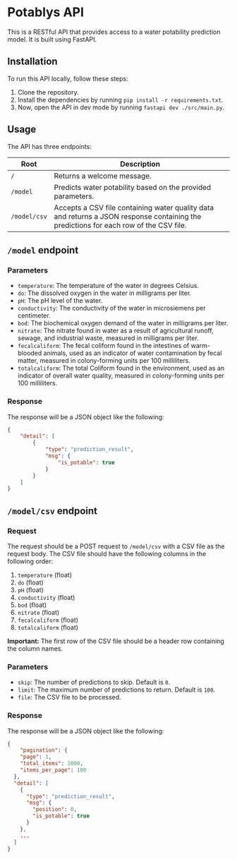 # Potablys API

This is a RESTful API that provides access to a water potability prediction model. It is built using FastAPI.

## Installation

To run this API locally, follow these steps:

1. Clone the repository.
2. Install the dependencies by running `pip install -r requirements.txt`.
3. Now, open the API in dev mode by running `fastapi dev ./src/main.py`.

## Usage

The API has three endpoints:

| Root | Description |
|------|-------------|
| `/` | Returns a welcome message. |
| `/model` | Predicts water potability based on the provided parameters. |
| `/model/csv` | Accepts a CSV file containing water quality data and returns a JSON response containing the predictions for each row of the CSV file. |

## `/model` endpoint

### Parameters

- `temperature`: The temperature of the water in degrees Celsius.
- `do`: The dissolved oxygen in the water in milligrams per liter.
- `pH`: The pH level of the water.
- `conductivity`: The conductivity of the water in microsiemens per centimeter.
- `bod`: The biochemical oxygen demand of the water in milligrams per liter.
- `nitrate`: The nitrate found in water as a result of agricultural runoff, sewage, and industrial waste, measured in milligrams per liter.
- `fecalcaliform`: The fecal coliform found in the intestines of warm-blooded animals, used as an indicator of water contamination by fecal matter, measured in colony-forming units per 100 milliliters.
- `totalcaliform`: The total Coliform found in the environment, used as an indicator of overall water quality, measured in colony-forming units per 100 milliliters.

### Response

The response will be a JSON object like the following:

```json
{
	"detail": [
		{
			"type": "prediction_result",
			"msg": {
				"is_potable": true
			}
		}
	]
}
```

## `/model/csv` endpoint

### Request

The request should be a POST request to `/model/csv` with a CSV file as the request body. The CSV file should have the following columns in the following order:

1. `temperature` (float)
2. `do` (float)
3. `pH` (float)
4. `conductivity` (float)
5. `bod` (float)
6. `nitrate` (float)
7. `fecalcaliform` (float)
8. `totalcaliform` (float)

**Important:** The first row of the CSV file should be a header row containing the column names.

### Parameters

- `skip`: The number of predictions to skip. Default is `0`.
- `limit`: The maximum number of predictions to return. Default is `100`.
- `file`: The CSV file to be processed.

### Response

The response will be a JSON object like the following:

```json
{
	"pagination": {
    "page": 1,
    "total_items": 1000,
    "items_per_page": 100
  },
  "detail": [
    {
      "type": "prediction_result",
      "msg": {
        "position": 0,
        "is_potable": true
      }
    },
    ...
  ]
}
```
